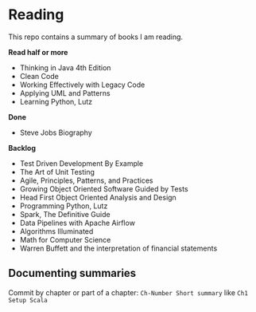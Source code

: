 # Reading

This repo contains a summary of books I am reading.

**Read half or more**

* Thinking in Java 4th Edition
* Clean Code
* Working Effectively with Legacy Code
* Applying UML and Patterns
* Learning Python, Lutz

**Done**

* Steve Jobs Biography

**Backlog**

* Test Driven Development By Example
* The Art of Unit Testing
* Agile, Principles, Patterns, and Practices
* Growing Object Oriented Software Guided by Tests
* Head First Object Oriented Analysis and Design
* Programming Python, Lutz
* Spark, The Definitive Guide
* Data Pipelines with Apache Airflow
* Algorithms Illuminated
* Math for Computer Science
* Warren Buffett and the interpretation of financial statements

## Documenting summaries

Commit by chapter or part of a chapter: `Ch-Number Short summary` like `Ch1 Setup Scala`
